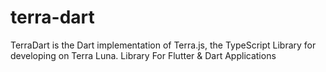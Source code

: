 # terra-dart
TerraDart is the Dart implementation of Terra.js, the TypeScript Library for developing on Terra Luna. Library For Flutter &amp; Dart Applications
